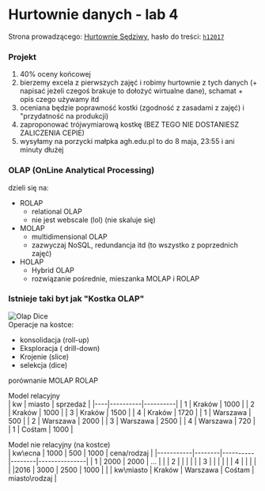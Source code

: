# Hurtownie danych - lab 4

Strona prowadzącego: [Hurtownie Sędziwy](http://galaxy.agh.edu.pl/~sedziwy/wordpress/?page_id=1436),
hasło do treści: [`h12017`]()

### Projekt
1. 40% oceny końcowej
2. bierzemy excela z pierwszych zajęć i robimy hurtownie z tych danych (+ napisać jeżeli czegoś brakuje to dołożyć wirtualne dane), schamat + opis czego używamy itd
3. oceniana będzie poprawność kostki (zgodność z zasadami z zajęć) i "przydatność na produkcji)
4. zaproponować trójwymiarową kostkę (BEZ TEGO NIE DOSTANIESZ ZALICZENIA CEPIE)
5. wysyłamy na porzycki małpka agh.edu.pl to do 8 maja, 23:55 i ani minuty dłużej


### OLAP (OnLine Analytical Processing)
dzieli się na:
  - ROLAP
      - relational OLAP
      - nie jest webscale (lol) (nie skaluje się)
  - MOLAP
      - multidimensional OLAP
      - zazwyczaj NoSQL, redundancja itd (to wszystko z poprzednich zajęć)
  - HOLAP
      - Hybrid OLAP
      - rozwiązanie pośrednie, mieszanka MOLAP i ROLAP

### Istnieje taki byt jak "Kostka OLAP"
![Olap Dice](http://www.elml.uzh.ch/preview/fois/DSSII/en/image/13_2_4_g9.jpg) <br>
Operacje na kostce:
  - konsolidacja (roll-up)
  - Eksploracja ( drill-down)
  - Krojenie (slice)
  - selekcja (dice)


porównanie MOLAP ROLAP <br>

Model relacyjny <br>
| kw | miasto   | sprzedaż |
|----|----------|----------|
| 1  | Kraków   | 1000     |
| 2  | Kraków   | 1000     |
| 3  | Kraków   | 1500     |
| 4  | Kraków   | 1720     |
| 1  | Warszawa | 500      |
| 2  | Warszawa | 2000     |
| 3  | Warszawa | 2500     |
| 4  | Warszawa | 720      |
| 1  | Cośtam   | 1000     |

Model nie relacyjny (na kostce) <br>
| kw\ecna   | 1000   | 500      | 1000   | cena/rodzaj   |
|-----------|--------|----------|--------|---------------|
| 1         | 2000   | 2000     | ...    |               |
| 2         |        |          |        |               |
| 3         |        |          |        |               |
| 4         |        |          |        |               |
|2016    | 3000 | 2500 | 1000 |               |
| kw\miasto | Kraków | Warszawa | Cośtam | miasto\rodzaj |

